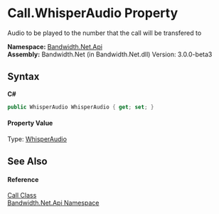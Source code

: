 ﻿# Call.WhisperAudio Property 
 

Audio to be played to the number that the call will be transfered to

**Namespace:**&nbsp;<a href ="N_Bandwidth_Net_Api.md">Bandwidth.Net.Api</a><br />**Assembly:**&nbsp;Bandwidth.Net (in Bandwidth.Net.dll) Version: 3.0.0-beta3

## Syntax

**C#**<br />
``` C#
public WhisperAudio WhisperAudio { get; set; }
```


#### Property Value
Type: <a href ="T_Bandwidth_Net_Api_WhisperAudio.md">WhisperAudio</a>

## See Also


#### Reference
<a href ="T_Bandwidth_Net_Api_Call.md">Call Class</a><br /><a href ="N_Bandwidth_Net_Api.md">Bandwidth.Net.Api Namespace</a><br />